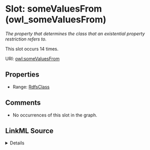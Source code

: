 

# Slot: someValuesFrom (owl_someValuesFrom)


_The property that determines the class that an existential property restriction refers to._






This slot occurs 14 times.


URI: [owl:someValuesFrom](http://www.w3.org/2002/07/owl#someValuesFrom)



<!-- no inheritance hierarchy -->








## Properties

* Range: [RdfsClass](../classes/RdfsClass.md)





## Comments

* No occurrences of this slot in the graph.



## LinkML Source

<details>

```yaml
name: owl_someValuesFrom
description: The property that determines the class that an existential property restriction
  refers to.
title: someValuesFrom
comments:
- No occurrences of this slot in the graph.
from_schema: okns:owl-rdf-rdfs
source: http://www.w3.org/2002/07/owl#
domain: owl_Restriction
slot_uri: owl:someValuesFrom
range: rdfs_Class

```
</details>